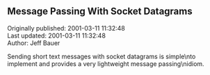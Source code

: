 ## Message Passing With Socket Datagrams  
Originally published: 2001-03-11 11:32:48  
Last updated: 2001-03-11 11:32:48  
Author: Jeff Bauer  
  
Sending short text messages with socket datagrams is simple\nto implement and provides a very lightweight message passing\nidiom.
